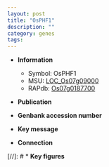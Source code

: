 ```yaml
---
layout: post
title: "OsPHF1"
description: ""
category: genes
tags: 
---
```


* **Information**  
    + Symbol: OsPHF1  
    + MSU: [LOC_Os07g09000](http://rice.uga.edu/cgi-bin/ORF_infopage.cgi?orf=LOC_Os07g09000)  
    + RAPdb: [Os07g0187700](http://rapdb.dna.affrc.go.jp/viewer/gbrowse_details/irgsp1?name=Os07g0187700)  

* **Publication**  

* **Genbank accession number**  

* **Key message**  

* **Connection**  

[//]: # * **Key figures**  


